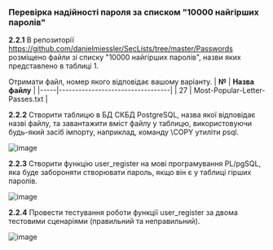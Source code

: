 ### Перевірка надійності пароля за списком "10000 найгірших паролів"

**2.2.1** В репозиторії https://github.com/danielmiessler/SecLists/tree/master/Passwords розміщено файли зі списку "10000 найгірших паролів", назви яких представлено в таблиці 1.

Отримати файл, номер якого відповідає вашому варіанту.
| **№**   | **Назва файлу**                      |
|-----|----------------------------------|
| 27  | Most-Popular-Letter-Passes.txt   |

**2.2.2** Створити таблицю в БД СКБД PostgreSQL, назва якої відповідає назві файлу, та завантажити вміст файлу у таблицю, використовуючи будь-який засіб імпорту, наприклад, команду \COPY утиліти psql.

![image](https://github.com/user-attachments/assets/7ac24226-2b58-4f08-b361-76bf2368257d)

**2.2.3** Створити функцію user_register на мові програмування PL/pgSQL, яка буде забороняти створювати пароль, якщо він є у таблиці гірших паролів.

![image](https://github.com/user-attachments/assets/2d52bd5a-67f9-424c-87bb-7c1f60f30774)

**2.2.4** Провести тестування роботи функції user_register за двома тестовими сценаріями (правильний та неправильний).

![image](https://github.com/user-attachments/assets/1fb6ba06-9ec3-4456-8e17-b556fbd58aa8)
